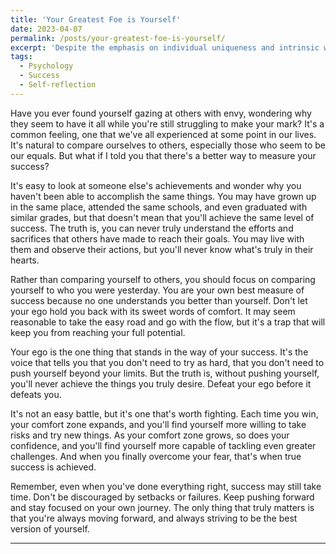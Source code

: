 ```yaml
---
title: 'Your Greatest Foe is Yourself'
date: 2023-04-07
permalink: /posts/your-greatest-foe-is-yourself/
excerpt: 'Despite the emphasis on individual uniqueness and intrinsic worth that cannot be compared, standardized metrics like test scores and competition rankings are necessary in certain contexts to fairly assess abilities or achievements relative to others, though they should not be used in isolation to make absolute judgements or comparisons between individuals.'
tags:
  - Psychology 
  - Success
  - Self-reflection
---
```


Have you ever found yourself gazing at others with envy, wondering why they seem to have it all while you're still struggling to make your mark? It's a common feeling, one that we've all experienced at some point in our lives. It's natural to compare ourselves to others, especially those who seem to be our equals. But what if I told you that there's a better way to measure your success?

It's easy to look at someone else's achievements and wonder why you haven't been able to accomplish the same things. You may have grown up in the same place, attended the same schools, and even graduated with similar grades, but that doesn't mean that you'll achieve the same level of success. The truth is, you can never truly understand the efforts and sacrifices that others have made to reach their goals. You may live with them and observe their actions, but you'll never know what's truly in their hearts.

Rather than comparing yourself to others, you should focus on comparing yourself to who you were yesterday. You are your own best measure of success because no one understands you better than yourself. Don't let your ego hold you back with its sweet words of comfort. It may seem reasonable to take the easy road and go with the flow, but it's a trap that will keep you from reaching your full potential.

Your ego is the one thing that stands in the way of your success. It's the voice that tells you that you don't need to try as hard, that you don't need to push yourself beyond your limits. But the truth is, without pushing yourself, you'll never achieve the things you truly desire. Defeat your ego before it defeats you.

It's not an easy battle, but it's one that's worth fighting. Each time you win, your comfort zone expands, and you'll find yourself more willing to take risks and try new things. As your comfort zone grows, so does your confidence, and you'll find yourself more capable of tackling even greater challenges. And when you finally overcome your fear, that's when true success is achieved.

Remember, even when you've done everything right, success may still take time. Don't be discouraged by setbacks or failures. Keep pushing forward and stay focused on your own journey. The only thing that truly matters is that you're always moving forward, and always striving to be the best version of yourself.

------
